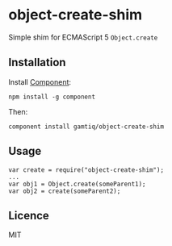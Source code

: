 # object-create-shim

Simple shim for ECMAScript 5 `Object.create`

## Installation

Install [Component](https://github.com/componentjs/component):

    npm install -g component

Then:

    component install gamtiq/object-create-shim

## Usage

    var create = require("object-create-shim");
    ...
    var obj1 = Object.create(someParent1);
    var obj2 = create(someParent2);

## Licence

MIT

